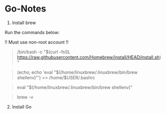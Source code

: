 # Go-Notes
1. Install brew

Run the commands below:

!! Must use non-root account !!

>/bin/bash -c "$(curl -fsSL https://raw.githubusercontent.com/Homebrew/install/HEAD/install.sh)"

>(echo; echo 'eval "$(/home/linuxbrew/.linuxbrew/bin/brew shellenv)"') >> /home/$USER/.bashrc

>eval "$(/home/linuxbrew/.linuxbrew/bin/brew shellenv)"

>brew -v

2. Install Go

